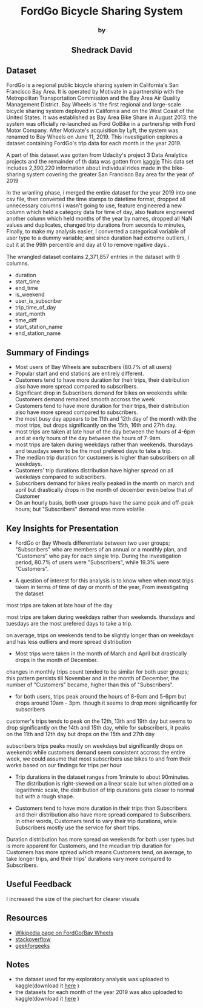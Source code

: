 # <center>FordGo Bicycle Sharing System</center>
### <center>by</center>
## <center>Shedrack David</center>

## Dataset
FordGo is a regional public bicycle sharing system in California's San Francisco Bay Area. It is operated by Motivate in a partnership with the Metropolitan Transportation Commission and the Bay Area Air Quality Management District. Bay Wheels is 'the first regional and large-scale bicycle sharing system deployed in California and on the West Coast of the United States. It was established as Bay Area Bike Share in August 2013. the system was officially re-launched as Ford GoBike in a partnership with Ford Motor Company. After Motivate's acquisition by Lyft, the system was renamed to Bay Wheels on June 11, 2019. This investigation explores a dataset containing FordGo's trip data for each month in the year 2019.

A part of this dataset was gotten from Udacity's project 3 Data Analytics projects and the remainder of th data was gotten from  <a href="https://www.kaggle.com/datasets/moamenabdelkawy/bay-wheels-trip-data-full-august-2021">kaggle</a> 
This data set includes 2,390,220 information about individual rides made in the bike-sharing system covering the greater San Francisco Bay area for the year of 2019

In the wranling phase, i merged the entire dataset for the year 2019 into one csv file, then converted the time stamps to datetime format, dropped all unnecessary columns i wasn't going to use, feature engineered a new column which held a category data for time of day, also feature engineered another column which held months of the year by names, dropped all NaN values and duplicates, changed trip durations from seconds to minutes, Finally, to make my analysis easier, I converted a categorical variable of user type to a dummy variable; and since duration had extreme outliers, I cut it at the 99𝑡ℎ percentile and day at 0 to remove ngative days..

The wrangled dataset contains 2,371,857 entries in the dataset with 9 columns.
- duration
- start_time
- end_time
- is_weekend
- user_is_subscriber
- trip_time_of_day
- start_month 
- time_diff
- start_station_name
- end_station_name

## Summary of Findings
- Most users of Bay Wheels are subscribers (80.7% of all users)
- Popular start and end stations are entirely different.
- Customers tend to have more duration for their trips, their distribution also have more spread compared to subscribers.
- Significant drop in Subscribers demand for bikes on weekends while Customers demand remained smooth accross the week
- Customers tend to have more duration for their trips, their distribution also have more spread compared to subscribers.
- the most busy day appears to be 11th and 12th day of the month with the most trips, but drops significantly on the 15th, 16th and 27th day.
-  most trips are taken at late hour of the day between the hours of 4-6pm and at early hours of the day between the hours of 7-9am.
-  most trips are taken during weekdays rather than weekends. thursdays and teusdays seem to be the most prefered days to take a trip.
- The median trip duration for customers is higher than subscribers on all weekdays.
- Customers' trip durations distribution have higher spread on all weekdays compared to subscribers.
-  Subscribers demand for bikes really peaked in the month on march and april but drastically drops in the month of december even below that of Customer
- On an hourly basis, both user groups have the same peak and off-peak hours; but "Subscribers" demand was more volatile.

## Key Insights for Presentation


- FordGo or Bay Wheels differentiate between two user groups; "Subscribers" who are members of an annual or a monthly plan, and "Customers" who pay for each single trip. During the investigation period, 80.7% of users were "Subscribers", while 19.3% were "Customers".

- A question of interest for this analysis is to know when when most trips taken in terms of time of day or month of the year, From investigating the dataset

most trips are taken at late hour of the day

most trips are taken during weekdays rather than weekends. thursdays and tuesdays are the most prefered days to take a trip.

on average, trips on weekends tend to be slightly longer than on weekdays and has less outliers and more spread distribution

- Most trips were taken in the month of March and April but drastically drops in the month of December.

changes in monthly trips count tended to be similar for both user groups; this pattern persists till November and in the month of December, the number of "Customers" became, higher than this of "Subscribers".

- for both users, trips peak around the hours of 8-9am and 5-6pm but drops around 10am - 3pm. though it seems to drop more significantly for subscribers

customer's trips tends to peak on the 12th, 13th and 19th day but seems to drop significantly on the 14th and 15th day, while for subscribers, it peaks on the 11th and 12th day but drops on the 15th and 27th day

subscribers trips peaks mostly on weekdays but significantly drops on weekends while customers demand seem consistent accross the entire week, we could assume that most subscribers use bikes to and from their works based on our findings for trips per hour

- Trip durations in the dataset ranges from 1minute to about 90minutes. The distribution is right-skewed on a linear scale but when plotted on a logarithmic scale, the distribution of trip durations gets closer to normal but with a rough shape.


- Customers tend to have more duration in their trips than Subscribers and their distribution also have more spread compared to Subscribers. In other words, Customers tend to vary their trip durations, while Subscribers mostly use the service for short trips.

Duration distribution has more spread on weekends for both user types but is more apparent for Customers, and the meadian trip duration for Customers has more spread which means Customers tend, on average, to take longer trips, and their trips' durations vary more compared to Subscribers.

## Useful Feedback
I increased the size of the piechart for clearer visuals

## Resources

-  <a href="https://en.wikipedia.org/wiki/Bay_Wheels ">Wikipedia page on FordGo/Bay Wheels</a> 
-  <a href="https://stackoverflow.com/">stackoverflow</a>
-   <a href="https://www.geeksforgeeks.org/grouping-and-aggregating-with-pandas/ ">geekforgeeks</a>

## Notes

- the dataset used for my exploratory analysis was uploaded to kaggle(download it  <a href="https://www.kaggle.com/datasets/shedrackdavid/bay-wheels-data-set-for-the-year-2019">here</a> )
-  the datasets for each month of the year 2019 was also uploaded to kaggle(download it  <a href="https://www.kaggle.com/datasets/shedrackdavid/bay-wheels-dataset-for-each-month-in-the-year-2019 ">here</a> )


```python

```
